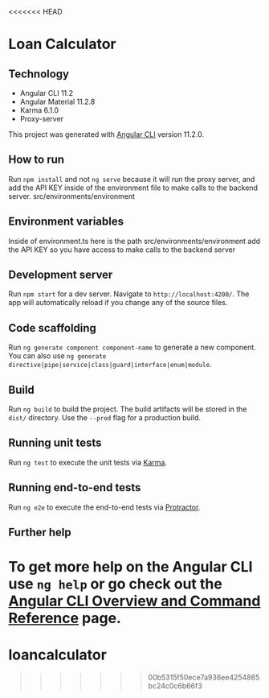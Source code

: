 <<<<<<< HEAD
# Loan Calculator

## Technology
* Angular CLI 11.2
* Angular Material 11.2.8
* Karma 6.1.0
* Proxy-server

This project was generated with [Angular CLI](https://github.com/angular/angular-cli) version 11.2.0.

## How to run
Run `npm install` and not `ng serve` because it will run the proxy server, and add the API KEY inside of the environment file to make calls to the backend server.
src/environments/environment

## Environment variables
Inside of environment.ts here is the path src/environments/environment add the API KEY so you have access to make calls to the backend server

## Development server

Run `npm start` for a dev server. Navigate to `http://localhost:4200/`. The app will automatically reload if you change any of the source files.

## Code scaffolding

Run `ng generate component component-name` to generate a new component. You can also use `ng generate directive|pipe|service|class|guard|interface|enum|module`.

## Build

Run `ng build` to build the project. The build artifacts will be stored in the `dist/` directory. Use the `--prod` flag for a production build.

## Running unit tests

Run `ng test` to execute the unit tests via [Karma](https://karma-runner.github.io).

## Running end-to-end tests

Run `ng e2e` to execute the end-to-end tests via [Protractor](http://www.protractortest.org/).

## Further help

To get more help on the Angular CLI use `ng help` or go check out the [Angular CLI Overview and Command Reference](https://angular.io/cli) page.
=======
# loancalculator
>>>>>>> 00b5315f50ece7a936ee4254865bc24c0c6b66f3
